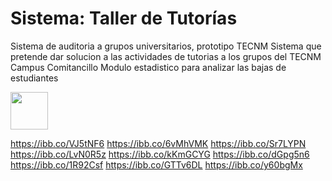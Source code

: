 
# Sistema: Taller de Tutorías

Sistema de auditoria a grupos universitarios, prototipo TECNM
Sistema que pretende dar solucion a las actividades de tutorias a los grupos del TECNM Campus Comitancillo
Modulo estadistico para analizar las bajas de estudiantes

<img src="https://ibb.co/Chy8N4F" style=" width:60px ; height:60px "  >


https://ibb.co/VJ5tNF6
https://ibb.co/6vMhVMK
https://ibb.co/Sr7LYPN
https://ibb.co/LvN0R5z
https://ibb.co/kKmGCYG
https://ibb.co/dGpg5n6
https://ibb.co/1R92Csf
https://ibb.co/GTTv6DL
https://ibb.co/y60bgMx

